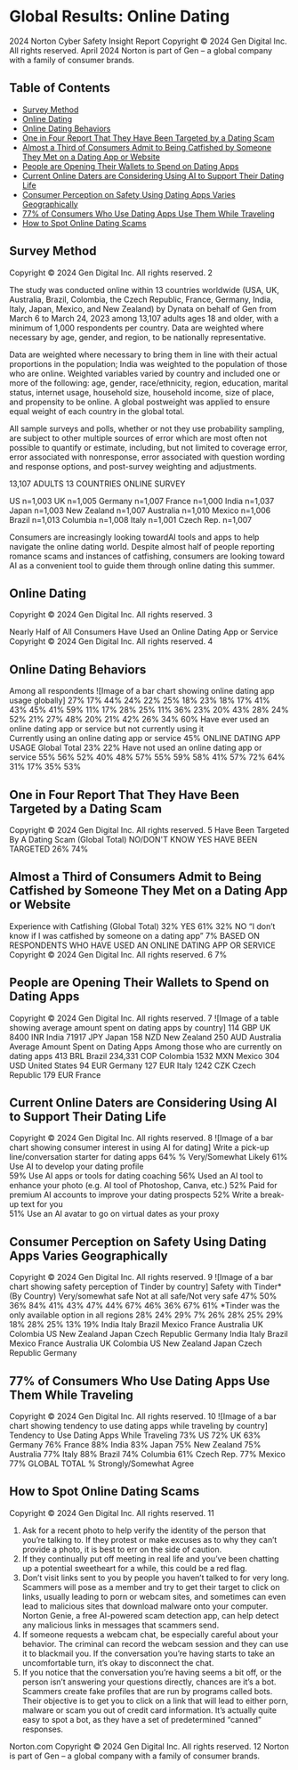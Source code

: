 # Global Results: Online Dating
2024 Norton Cyber Safety Insight Report
Copyright © 2024 Gen Digital Inc. All rights reserved.
April 2024
Norton is part of Gen – a global company with a family of consumer brands.

## Table of Contents
- [Survey Method](#survey-method)
- [Online Dating](#online-dating)
- [Online Dating Behaviors](#online-dating-behaviors)
- [One in Four Report That They Have Been Targeted by a Dating Scam](#one-in-four-report-that-they-have-been-targeted-by-a-dating-scam)
- [Almost a Third of Consumers Admit to Being Catfished by Someone They Met on a Dating App or Website](#almost-a-third-of-consumers-admit-to-being-catfished-by-someone-they-met-on-a-dating-app-or-website)
- [People are Opening Their Wallets to Spend on Dating Apps](#people-are-opening-their-wallets-to-spend-on-dating-apps)
- [Current Online Daters are Considering Using AI to Support Their Dating Life](#current-online-daters-are-considering-using-ai-to-support-their-dating-life)
- [Consumer Perception on Safety Using Dating Apps Varies Geographically](#consumer-perception-on-safety-using-dating-apps-varies-geographically)
- [77% of Consumers Who Use Dating Apps Use Them While Traveling](#77-of-consumers-who-use-dating-apps-use-them-while-traveling)
- [How to Spot Online Dating Scams](#how-to-spot-online-dating-scams)

## Survey Method
Copyright © 2024 Gen Digital Inc. All rights reserved.
2

The study was conducted online within 13 countries worldwide (USA, UK, Australia, Brazil, Colombia, the Czech Republic, France, Germany, India, Italy, Japan, Mexico, and New Zealand) by Dynata on behalf of Gen from March 6 to March 24, 2023 among 13,107 adults ages 18 and older, with a minimum of 1,000 respondents per country. Data are weighted where necessary by age, gender, and region, to be nationally representative.

Data are weighted where necessary to bring them in line with their actual proportions in the population; India was weighted to the population of those who are online. Weighted variables varied by country and included one or more of the following: age, gender, race/ethnicity, region, education, marital status, internet usage, household size, household income, size of place, and propensity to be online. A global postweight was applied to ensure equal weight of each country in the global total.

All sample surveys and polls, whether or not they use probability sampling, are subject to other multiple sources of error which are most often not possible to quantify or estimate, including, but not limited to coverage error, error associated with nonresponse, error associated with question wording and response options, and post-survey weighting and adjustments.

13,107 ADULTS
13 COUNTRIES
ONLINE SURVEY

US
n=1,003
UK
n=1,005
Germany
n=1,007
France
n=1,000
India
n=1,037
Japan
n=1,003
New Zealand
n=1,007
Australia
n=1,010
Mexico
n=1,006
Brazil
n=1,013
Columbia
n=1,008
Italy
n=1,001
Czech Rep.
n=1,007

Consumers are increasingly looking towardAI tools and apps to help navigate the online dating world. Despite almost half of people reporting romance scams and instances of catfishing, consumers are looking toward AI as a convenient tool to guide them through online dating this summer.

## Online Dating
Copyright © 2024 Gen Digital Inc. All rights reserved.
3

Nearly Half of All Consumers Have Used an Online Dating App or Service
Copyright © 2024 Gen Digital Inc. All rights reserved.
4

## Online Dating Behaviors
Among all respondents
![Image of a bar chart showing online dating app usage globally]
27%
17%
44%
24%
22%
25%
18%
23%
18%
17%
41%
43%
45%
41%
59%
11%
17%
28%
25%
11%
36%
23%
20%
43%
28%
24%
52%
21%
27%
48%
20%
21%
42%
26%
34%
60%
Have ever used an online dating app or service but not currently using it  
Currently using an online dating app or service 
45%
ONLINE 
DATING APP 
USAGE
Global Total
23%
22%
Have not used an online dating app or service
55%
56%
52%
40%
48%
57%
55%
59%
58%
41%
57%
72%
64%
31%
17%
35%
53%

## One in Four Report That They Have Been Targeted by a Dating Scam
Copyright © 2024 Gen Digital Inc. All rights reserved.
5
Have Been Targeted 
By A Dating Scam 
(Global Total)
NO/DON'T 
KNOW
YES
HAVE BEEN 
TARGETED
26%
74%

## Almost a Third of Consumers Admit to Being Catfished by Someone They Met on a Dating App or Website
Experience with 
Catfishing
(Global Total)
32%
YES
61%
32%
NO
“I don’t know if I was catfished by someone on a dating app”
7%
BASED ON RESPONDENTS WHO HAVE USED AN ONLINE DATING APP OR SERVICE
Copyright © 2024 Gen Digital Inc. All rights reserved.
6
7%

## People are Opening Their Wallets to Spend on Dating Apps
Copyright © 2024 Gen Digital Inc. All rights reserved.
7
![Image of a table showing average amount spent on dating apps by country]
114
GBP
UK
8400
INR
India
71917
JPY
Japan
158
NZD
New Zealand
250
AUD
Australia
Average Amount Spent on Dating Apps
Among those who are currently on dating apps
413
BRL
Brazil
234,331
COP
Colombia
1532
MXN
Mexico
304
USD
United States
94
EUR
Germany
127
EUR
Italy
1242
CZK
Czech Republic
179
EUR
France

## Current Online Daters are Considering Using AI to Support Their Dating Life
Copyright © 2024 Gen Digital Inc. All rights reserved.
8
![Image of a bar chart showing consumer interest in using AI for dating]
Write a pick-up line/conversation starter for dating apps
64%
% Very/Somewhat Likely
61%
Use AI to develop your dating profile  
59%
Use AI apps or tools for dating coaching 
56%
Used an AI tool to enhance your photo (e.g. 
AI tool of Photoshop, Canva, etc.)
52%
Paid for premium AI accounts to 
improve your dating prospects
52%
Write a break-up text for you  
51%
Use an AI avatar to go on virtual dates as your proxy

## Consumer Perception on Safety Using Dating Apps Varies Geographically
Copyright © 2024 Gen Digital Inc. All rights reserved.
9
![Image of a bar chart showing safety perception of Tinder by country]
Safety with Tinder* (By 
Country)
Very/somewhat safe
Not at all safe/Not very safe
47%
50%
36%
84%
41%
43%
47%
44%
67%
46%
36%
67%
61%
*Tinder was the only available option in all regions
28%
24%
29%
7%
26%
28%
25%
29%
18%
28%
25%
13%
19%
India
Italy
Brazil
Mexico
France
Australia
UK
Colombia
US
New Zealand
Japan
Czech Republic
Germany
India
Italy
Brazil
Mexico
France
Australia
UK
Colombia
US
New Zealand
Japan
Czech Republic
Germany

## 77% of Consumers Who Use Dating Apps Use Them While Traveling
Copyright © 2024 Gen Digital Inc. All rights reserved.
10
![Image of a bar chart showing tendency to use dating apps while traveling by country]
Tendency to Use Dating Apps 
While Traveling
73%
US
72%
UK
63%
Germany
76%
France
88%
India
83%
Japan
75%
New Zealand
75%
Australia
77%
Italy
88%
Brazil
74%
Columbia
61%
Czech Rep.
77%
Mexico
77%
GLOBAL TOTAL
% Strongly/Somewhat Agree

## How to Spot Online Dating Scams
Copyright © 2024 Gen Digital Inc. All rights reserved.
11
1.  Ask for a recent photo to help verify the identity of the person that you’re talking to. If they protest or make excuses as to why they can’t provide a photo, it is best to err on the side of caution.
2.  If they continually put off meeting in real life and you’ve been chatting up a potential sweetheart for a while, this could be a red flag.
3.  Don’t visit links sent to you by people you haven’t talked to for very long. Scammers will pose as a member and try to get their target to click on links, usually leading to porn or webcam sites, and sometimes can even lead to malicious sites that download malware onto your computer. Norton Genie, a free AI-powered scam detection app, can help detect any malicious links in messages that scammers send.
4.  If someone requests a webcam chat, be especially careful about your behavior. The criminal can record the webcam session and they can use it to blackmail you. If the conversation you’re having starts to take an uncomfortable turn, it’s okay to disconnect the chat.
5.  If you notice that the conversation you’re having seems a bit off, or the person isn’t answering your questions directly, chances are it’s a bot. Scammers create fake profiles that are run by programs called bots. Their objective is to get you to click on a link that will lead to either porn, malware or scam you out of credit card information. It’s actually quite easy to spot a bot, as they have a set of predetermined “canned” responses.

Norton.com
Copyright © 2024 Gen Digital Inc. All rights reserved.
12
Norton is part of Gen – a global company with a family of consumer brands.
